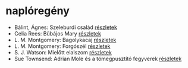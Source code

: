 # naplóregény

- Bálint, Ágnes: Szeleburdi család [részletek](../_details/B%C3%A1lint%2C%20%C3%81gnes.md#id_161)
- Celia Rees: Bűbájos Mary [részletek](../_details/Celia%20Rees.md#id_979)
- L. M. Montgomery: Bagolykacaj [részletek](../_details/L.%20M.%20Montgomery.md#id_495)
- L. M. Montgomery: Forgószél [részletek](../_details/L.%20M.%20Montgomery.md#id_496)
- S. J. Watson: Mielőtt elalszom [részletek](../_details/S.%20J.%20Watson.md#id_994)
- Sue Townsend: Adrian Mole és a tömegpusztító fegyverek [részletek](../_details/Sue%20Townsend.md#id_1456)